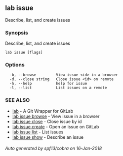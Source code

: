 ## lab issue

Describe, list, and create issues

### Synopsis


Describe, list, and create issues

```
lab issue [flags]
```

### Options

```
  -b, --browse         View issue <id> in a browser
  -d, --close string   Close issue <id> on remote
  -h, --help           help for issue
  -l, --list           List issues on a remote
```

### SEE ALSO
* [lab](index.md)	 - A Git Wrapper for GitLab
* [lab issue browse](lab_issue_browse.md)	 - View issue in a browser
* [lab issue close](lab_issue_close.md)	 - Close issue by id
* [lab issue create](lab_issue_create.md)	 - Open an issue on GitLab
* [lab issue list](lab_issue_list.md)	 - List issues
* [lab issue show](lab_issue_show.md)	 - Describe an issue

###### Auto generated by spf13/cobra on 16-Jan-2018
